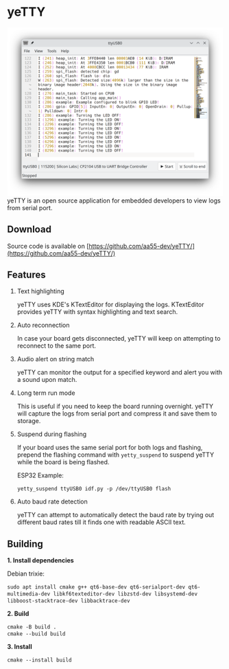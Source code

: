 # yeTTY
![screenshot](img/screenshot1.png "screenshot")
yeTTY is an open source application for embedded developers to view logs from serial port.

## Download

Source code is available on [https://github.com/aa55-dev/yeTTY/](https://github.com/aa55-dev/yeTTY/)

## Features
1. Text highlighting

    yeTTY uses KDE's KTextEditor for displaying the logs. KTextEditor provides yeTTY with syntax highlighting and text search.

2. Auto reconnection

    In case your board gets disconnected, yeTTY will keep on attempting to reconnect to the same port.

3. Audio alert on string match

    yeTTY can monitor the output for a specified keyword and alert you with a sound upon match.

4. Long term run mode

    This is useful if you need to keep the board running overnight. yeTTY will capture the logs from serial port and compress it and save them to storage.

5. Suspend during flashing

    If your board uses the same serial port for both logs and flashing, prepend the flashing command with `yetty_suspend` to suspend yeTTY while the board is being flashed.

    ESP32 Example:

    ```
    yetty_suspend ttyUSB0 idf.py -p /dev/ttyUSB0 flash
    ```

6. Auto baud rate detection

    yeTTY can attempt to automatically detect the baud rate by trying out different baud rates till it finds one with readable ASCII text.

## Building

**1. Install dependencies**

Debian trixie:
```
sudo apt install cmake g++ qt6-base-dev qt6-serialport-dev qt6-multimedia-dev libkf6texteditor-dev libzstd-dev libsystemd-dev libboost-stacktrace-dev libbacktrace-dev
```
**2. Build**

```
cmake -B build .
cmake --build build
```

**3. Install**
```
cmake --install build
```
